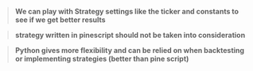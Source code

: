 > **We can play with Strategy settings like the ticker and constants to see if we get better results**

> **strategy written in pinescript should not be taken into consideration**

> **Python gives more flexibility and can be relied on when backtesting or implementing strategies (better than pine script)**
